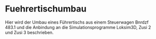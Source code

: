 # Fuehrertischumbau
Hier wird der Umbau eines Führertischs aus einem Steuerwagen Bnrdzf 483.1 und die Anbindung an die Simulationsprogramme Loksim3D, Zusi 2 und Zusi 3 beschrieben.
